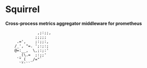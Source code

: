 # Squirrel

**Cross-process metrics aggregator middleware for prometheus**

```
              ,;:;;,
             ;;;;;
     .=',    ;:;;:,
    /_', "=. ';:;:;
    @=:__,  \,;:;:'
      _(\.=  ;:;;'
     `"_(  _/="`
      `"'``
```

